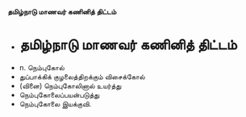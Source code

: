 **தமிழ்நாடு மாணவர் கணினித் திட்டம்**
- # தமிழ்நாடு மாணவர் கணினித் திட்டம்
- n. நெம்புகோல்
- துப்பாக்கிக் குழலைத்திறக்கும் விசைக்கோல்
- (வினை) நெம்புகோலினால் உயர்த்து
- நெம்புகோலைப்பயன்படுத்து
- நெம்புகோலை இயக்குவி.

